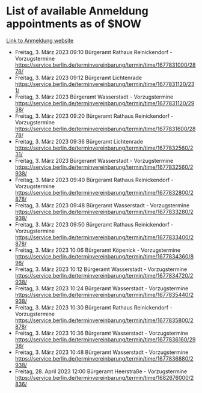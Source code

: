 # List of available Anmeldung appointments as of $NOW
[Link to Anmeldung website](https://service.berlin.de/terminvereinbarung/termin/tag.php?termin=1&anliegen[]=120686&dienstleisterlist=122210,122217,327316,122219,327312,122227,327314,122231,327346,122243,327348,122254,122252,329742,122260,329745,122262,329748,122271,327278,122273,327274,122277,327276,330436,122280,327294,122282,327290,122284,327292,122291,327270,122285,327266,122286,327264,122296,327268,150230,329760,122297,327286,122294,327284,122312,329763,122314,329775,122304,327330,122311,327334,122309,327332,317869,122281,327352,122279,329772,122283,122276,327324,122274,327326,122267,329766,122246,327318,122251,327320,122257,327322,122208,327298,122226,327300&herkunft=http%3A%2F%2Fservice.berlin.de%2Fdienstleistung%2F120686%2F)
- Freitag, 3. März 2023 09:10 Bürgeramt Rathaus Reinickendorf - Vorzugstermine https://service.berlin.de/terminvereinbarung/termin/time/1677831000/2878/
- Freitag, 3. März 2023 09:12 Bürgeramt Lichtenrade https://service.berlin.de/terminvereinbarung/termin/time/1677831120/231/
- Freitag, 3. März 2023  Bürgeramt Wasserstadt - Vorzugstermine https://service.berlin.de/terminvereinbarung/termin/time/1677831120/2938/
- Freitag, 3. März 2023 09:20 Bürgeramt Rathaus Reinickendorf - Vorzugstermine https://service.berlin.de/terminvereinbarung/termin/time/1677831600/2878/
- Freitag, 3. März 2023 09:36 Bürgeramt Lichtenrade https://service.berlin.de/terminvereinbarung/termin/time/1677832560/231/
- Freitag, 3. März 2023  Bürgeramt Wasserstadt - Vorzugstermine https://service.berlin.de/terminvereinbarung/termin/time/1677832560/2938/
- Freitag, 3. März 2023 09:40 Bürgeramt Rathaus Reinickendorf - Vorzugstermine https://service.berlin.de/terminvereinbarung/termin/time/1677832800/2878/
- Freitag, 3. März 2023 09:48 Bürgeramt Wasserstadt - Vorzugstermine https://service.berlin.de/terminvereinbarung/termin/time/1677833280/2938/
- Freitag, 3. März 2023 09:50 Bürgeramt Rathaus Reinickendorf - Vorzugstermine https://service.berlin.de/terminvereinbarung/termin/time/1677833400/2878/
- Freitag, 3. März 2023 10:06 Bürgeramt Köpenick - Vorzugstermine https://service.berlin.de/terminvereinbarung/termin/time/1677834360/898/
- Freitag, 3. März 2023 10:12 Bürgeramt Wasserstadt - Vorzugstermine https://service.berlin.de/terminvereinbarung/termin/time/1677834720/2938/
- Freitag, 3. März 2023 10:24 Bürgeramt Wasserstadt - Vorzugstermine https://service.berlin.de/terminvereinbarung/termin/time/1677835440/2938/
- Freitag, 3. März 2023 10:30 Bürgeramt Rathaus Reinickendorf - Vorzugstermine https://service.berlin.de/terminvereinbarung/termin/time/1677835800/2878/
- Freitag, 3. März 2023 10:36 Bürgeramt Wasserstadt - Vorzugstermine https://service.berlin.de/terminvereinbarung/termin/time/1677836160/2938/
- Freitag, 3. März 2023 10:48 Bürgeramt Wasserstadt - Vorzugstermine https://service.berlin.de/terminvereinbarung/termin/time/1677836880/2938/
- Freitag, 28. April 2023 12:00 Bürgeramt Heerstraße - Vorzugstermine https://service.berlin.de/terminvereinbarung/termin/time/1682676000/2836/
